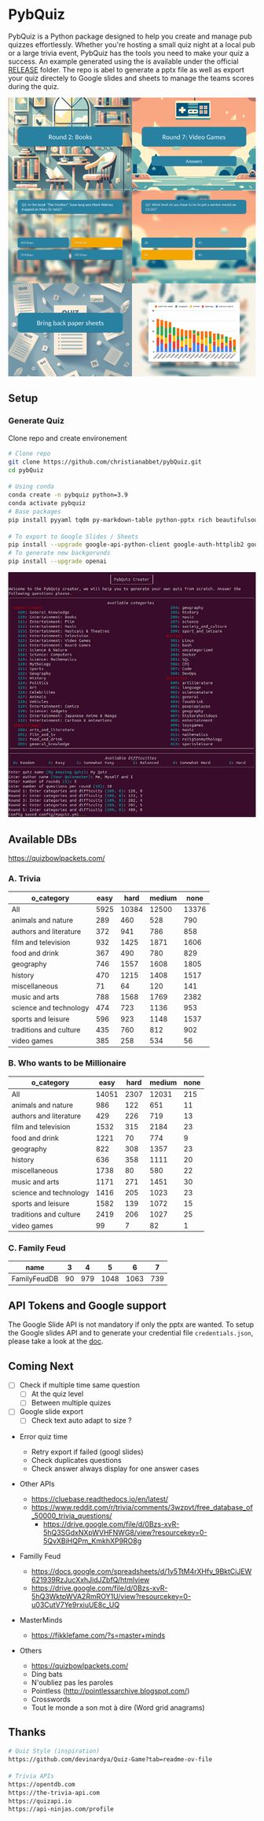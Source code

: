 # PybQuiz

PybQuiz is a Python package designed to help you create and manage pub quizzes effortlessly. Whether you're hosting a small quiz night at a local pub or a large trivia event, PybQuiz has the tools you need to make your quiz a success. An example generated using the is available under the official [RELEASE](https://github.com/christianabbet/pybQuiz/releases) folder. The repo is abel to generate a pptx file as well as export your quiz directely to Google slides and sheets to manage the teams scores during the quiz.

![plot](example2.png)


## Setup


### Generate Quiz

Clone repo and create environement

```bash
# Clone repo
git clone https://github.com/christianabbet/pybQuiz.git
cd pybQuiz

# Using conda
conda create -n pybquiz python=3.9
conda activate pybquiz
# Base packages
pip install pyyaml tqdm py-markdown-table python-pptx rich beautifulsoup4 tabulate requests

# To export to Google Slides / Sheets
pip install --upgrade google-api-python-client google-auth-httplib2 google-auth-oauthlib
# To generate new backgorunds
pip install --upgrade openai
```

<!-- Create your quiz

```bash
# Run quiz creating 
python run_create_quiz.py

# To get additonal parameters infromation
python run_create_quiz_v2.py -h
```

```bash
options:
  -h, --help            show this help message and exit
  --dump DUMP           path to dump file (default is None)
  --prompts PROMPTS     Manual prompts (default is None)
  --dirout DIROUT       path to output directory for data generation (default is "output")
  --googlecreds GOOGLECREDS
                        path to stored Google credentials (default is "config/credentials.json")
```

Note that some APIs need a token to be accessed. Please refer to the API section to know how to setup tokens.  -->


![plot](creator.png)

## Available DBs

https://quizbowlpackets.com/

### A. Trivia

|      o_category      |easy| hard|medium| none|
|----------------------|----|-----|------|-----|
|          All         |5925|10384| 12500|13376|
|  animals and nature  | 289| 460 |  528 | 790 |
|authors and literature| 372| 941 |  786 | 858 |
|  film and television | 932| 1425| 1871 | 1606|
|    food and drink    | 367| 490 |  780 | 829 |
|       geography      | 746| 1557| 1608 | 1805|
|        history       | 470| 1215| 1408 | 1517|
|     miscellaneous    | 71 |  64 |  120 | 141 |
|    music and arts    | 788| 1568| 1769 | 2382|
|science and technology| 474| 723 | 1136 | 953 |
|  sports and leisure  | 596| 923 | 1148 | 1537|
|traditions and culture| 435| 760 |  812 | 902 |
|      video games     | 385| 258 |  534 |  56 |



### B. Who wants to be Millionaire


|      o_category      | easy|hard|medium|none|
|----------------------|-----|----|------|----|
|          All         |14051|2307| 12031| 215|
|  animals and nature  | 986 | 122|  651 | 11 |
|authors and literature| 429 | 226|  719 | 13 |
|  film and television | 1532| 315| 2184 | 23 |
|    food and drink    | 1221| 70 |  774 |  9 |
|       geography      | 822 | 308| 1357 | 23 |
|        history       | 636 | 358| 1111 | 20 |
|     miscellaneous    | 1738| 80 |  580 | 22 |
|    music and arts    | 1171| 271| 1451 | 30 |
|science and technology| 1416| 205| 1023 | 23 |
|  sports and leisure  | 1582| 139| 1072 | 15 |
|traditions and culture| 2419| 206| 1027 | 25 |
|      video games     |  99 |  7 |  82  |  1 |

### C. Family Feud

|    name    | 3| 4 |  5 |  6 | 7 |
|------------|--|---|----|----|---|
|FamilyFeudDB|90|979|1048|1063|739|

<!-- 
### 2. Jeopardy!

Difficulty is graded from to 0 (lowest) to 11 (highest). This correspond to the clue values from $100 to $2000

|Lang|Questions| Values | Air date|(0, 3]|(3, 7]|(7, 11]|
|----|---------|--------|---------|------|------|-------|
| us |  482067 |100-2000|1984-2024|192881|187847| 79738 | -->


## API Tokens and Google support

The Google Slide API is not mandatory if only the pptx are wanted. To setup the Google slides API and to generate your credential file `credentials.json`, please take a look at the [doc](https://developers.google.com/slides/api/quickstart/python).


## Coming Next

* [ ] Check if multiple time same question 
  * [ ] At the quiz level
  * [ ] Between multiple quizes
* [ ] Google slide export
  * [ ] Check text auto adapt to size ?
* Error quiz time
  * Retry export if failed (googl slides)
  * Check duplicates questions
  * Check answer always display for one answer cases

* Other APIs
  * https://cluebase.readthedocs.io/en/latest/
  * https://www.reddit.com/r/trivia/comments/3wzpvt/free_database_of_50000_trivia_questions/
    * https://drive.google.com/file/d/0Bzs-xvR-5hQ3SGdxNXpWVHFNWG8/view?resourcekey=0-5QvXBiHQPm_KmkhXP9RO8g
  
* Familly Feud
  * https://docs.google.com/spreadsheets/d/1y5TtM4rXHfv_9BktCiJEW621939RzJucXxhJidJZbfQ/htmlview
  * https://drive.google.com/file/d/0Bzs-xvR-5hQ3WktpWVA2RmROY1U/view?resourcekey=0-u03CutV7Ye9rxiuUE8c_UQ

* MasterMinds
  * https://fikklefame.com/?s=master+minds

* Others
  * https://quizbowlpackets.com/
  * Ding bats
  * N'oubliez pas les paroles
  * Pointless (http://pointlessarchive.blogspot.com/)
  * Crosswords
  * Tout le monde a son mot à dire (Word grid anagrams)
  
## Thanks 



```bash
# Quiz Style (inspiration)
https://github.com/devinardya/Quiz-Game?tab=readme-ov-file

# Trivia APIs
https://opentdb.com
https://the-trivia-api.com
https://quizapi.io
https://api-ninjas.com/profile

```
